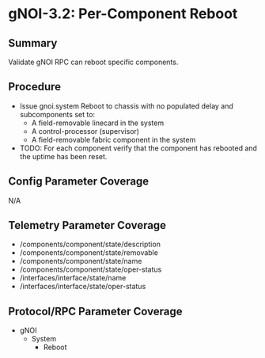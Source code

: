 # gNOI-3.2: Per-Component Reboot

## Summary

Validate gNOI RPC can reboot specific components.

## Procedure

*   Issue gnoi.system Reboot to chassis with no populated delay and
    subcomponents set to:
    *   A field-removable linecard in the system
    *   A control-processor (supervisor)
    *   A field-removable fabric component in the system
*   TODO: For each component verify that the component has rebooted and the
    uptime has been reset.

## Config Parameter Coverage

N/A

## Telemetry Parameter Coverage

*   /components/component/state/description
*   /components/component/state/removable
*   /components/component/state/name
*   /components/component/state/oper-status
*   /interfaces/interface/state/name
*   /interfaces/interface/state/oper-status

## Protocol/RPC Parameter Coverage

*   gNOI
    *   System
        *   Reboot
